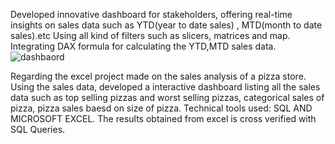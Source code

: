 Developed innovative dashboard for stakeholders, offering real-time insights on sales data such as YTD(year to date sales) , MTD(month to date sales).etc 
Using all kind of filters such as slicers, matrices and map. Integrating DAX formula for calculating the YTD,MTD sales data.
![dashbaord](https://github.com/hem1705/projects/assets/170846442/4290eef3-49a6-479f-b4c5-be825b2c9611)


Regarding the excel project made on the sales analysis of a pizza store. Using the sales data, developed a interactive dashboard listing all the sales data such as top selling pizzas and worst selling pizzas, categorical sales of pizza, pizza sales baesd on size of pizza. 
Technical tools used: SQL AND MICROSOFT EXCEL. 
The results obtained from excel is cross verified with SQL Queries.
